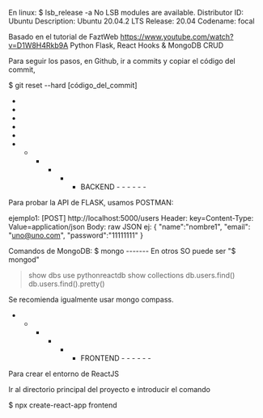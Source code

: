 En linux:
$ lsb_release -a
No LSB modules are available.
Distributor ID:	Ubuntu
Description:	Ubuntu 20.04.2 LTS
Release:	20.04
Codename:	focal


Basado en el tutorial de FaztWeb
https://www.youtube.com/watch?v=D1W8H4Rkb9A
Python Flask, React Hooks & MongoDB CRUD

Para seguir los pasos, en Github, ir a commits y copiar el código del commit,

$ git reset --hard [código_del_commit]

-
-
-
-
-


- - - - - - BACKEND - - - - - -

Para probar la API de FLASK, usamos POSTMAN:

ejemplo1:
[POST]
http://localhost:5000/users
Header: key=Content-Type: Value=application/json
Body: raw JSON
    ej:
    {
        "name":"nombre1",
        "email": "uno@uno.com",
        "password":"11111111"
    }

Comandos de MongoDB:
$ mongo ------- En otros SO puede ser "$ mongod"
> show dbs
> use pythonreactdb
> show collections
> db.users.find()
> db.users.find().pretty()

Se recomienda igualmente usar mongo compass.



- - - - - - FRONTEND - - - - - -

Para crear el entorno de ReactJS

Ir al directorio principal del proyecto e introducir el comando

$ npx create-react-app frontend
